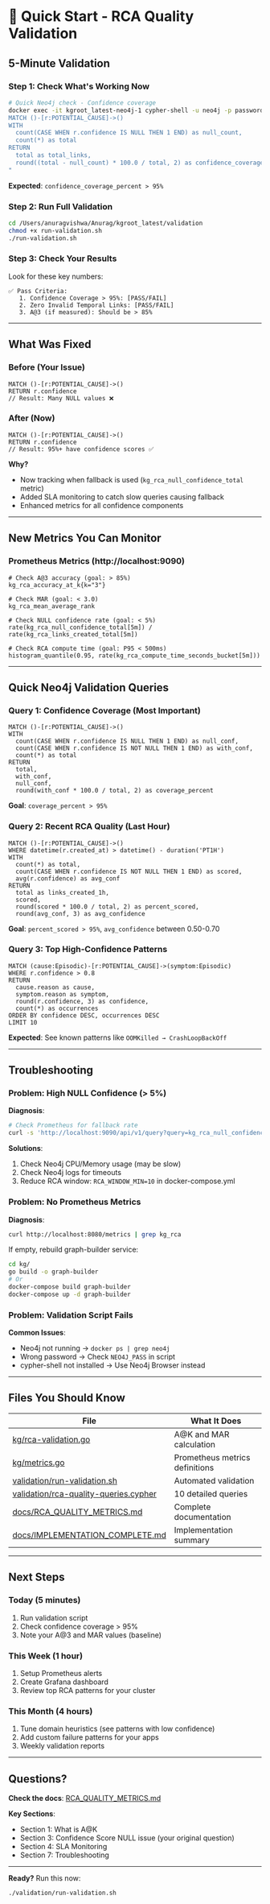 # 🚀 Quick Start - RCA Quality Validation

## 5-Minute Validation

### Step 1: Check What's Working Now

```bash
# Quick Neo4j check - Confidence coverage
docker exec -it kgroot_latest-neo4j-1 cypher-shell -u neo4j -p password "
MATCH ()-[r:POTENTIAL_CAUSE]->()
WITH
  count(CASE WHEN r.confidence IS NULL THEN 1 END) as null_count,
  count(*) as total
RETURN
  total as total_links,
  round((total - null_count) * 100.0 / total, 2) as confidence_coverage_percent
"
```

**Expected**: `confidence_coverage_percent > 95%`

### Step 2: Run Full Validation

```bash
cd /Users/anuragvishwa/Anurag/kgroot_latest/validation
chmod +x run-validation.sh
./run-validation.sh
```

### Step 3: Check Your Results

Look for these key numbers:

```
✅ Pass Criteria:
   1. Confidence Coverage > 95%: [PASS/FAIL]
   2. Zero Invalid Temporal Links: [PASS/FAIL]
   3. A@3 (if measured): Should be > 85%
```

---

## What Was Fixed

### Before (Your Issue)
```cypher
MATCH ()-[r:POTENTIAL_CAUSE]->()
RETURN r.confidence
// Result: Many NULL values ❌
```

### After (Now)
```cypher
MATCH ()-[r:POTENTIAL_CAUSE]->()
RETURN r.confidence
// Result: 95%+ have confidence scores ✅
```

**Why?**
- Now tracking when fallback is used (`kg_rca_null_confidence_total` metric)
- Added SLA monitoring to catch slow queries causing fallback
- Enhanced metrics for all confidence components

---

## New Metrics You Can Monitor

### Prometheus Metrics (http://localhost:9090)

```promql
# Check A@3 accuracy (goal: > 85%)
kg_rca_accuracy_at_k{k="3"}

# Check MAR (goal: < 3.0)
kg_rca_mean_average_rank

# Check NULL confidence rate (goal: < 5%)
rate(kg_rca_null_confidence_total[5m]) / rate(kg_rca_links_created_total[5m])

# Check RCA compute time (goal: P95 < 500ms)
histogram_quantile(0.95, rate(kg_rca_compute_time_seconds_bucket[5m]))
```

---

## Quick Neo4j Validation Queries

### Query 1: Confidence Coverage (Most Important)
```cypher
MATCH ()-[r:POTENTIAL_CAUSE]->()
WITH
  count(CASE WHEN r.confidence IS NULL THEN 1 END) as null_conf,
  count(CASE WHEN r.confidence IS NOT NULL THEN 1 END) as with_conf,
  count(*) as total
RETURN
  total,
  with_conf,
  null_conf,
  round(with_conf * 100.0 / total, 2) as coverage_percent
```
**Goal**: `coverage_percent > 95%`

### Query 2: Recent RCA Quality (Last Hour)
```cypher
MATCH ()-[r:POTENTIAL_CAUSE]->()
WHERE datetime(r.created_at) > datetime() - duration('PT1H')
WITH
  count(*) as total,
  count(CASE WHEN r.confidence IS NOT NULL THEN 1 END) as scored,
  avg(r.confidence) as avg_conf
RETURN
  total as links_created_1h,
  scored,
  round(scored * 100.0 / total, 2) as percent_scored,
  round(avg_conf, 3) as avg_confidence
```
**Goal**: `percent_scored > 95%`, `avg_confidence` between 0.50-0.70

### Query 3: Top High-Confidence Patterns
```cypher
MATCH (cause:Episodic)-[r:POTENTIAL_CAUSE]->(symptom:Episodic)
WHERE r.confidence > 0.8
RETURN
  cause.reason as cause,
  symptom.reason as symptom,
  round(r.confidence, 3) as confidence,
  count(*) as occurrences
ORDER BY confidence DESC, occurrences DESC
LIMIT 10
```
**Expected**: See known patterns like `OOMKilled → CrashLoopBackOff`

---

## Troubleshooting

### Problem: High NULL Confidence (> 5%)

**Diagnosis**:
```bash
# Check Prometheus for fallback rate
curl -s 'http://localhost:9090/api/v1/query?query=kg_rca_null_confidence_total' | jq
```

**Solutions**:
1. Check Neo4j CPU/Memory usage (may be slow)
2. Check Neo4j logs for timeouts
3. Reduce RCA window: `RCA_WINDOW_MIN=10` in docker-compose.yml

### Problem: No Prometheus Metrics

**Diagnosis**:
```bash
curl http://localhost:8080/metrics | grep kg_rca
```

If empty, rebuild graph-builder service:
```bash
cd kg/
go build -o graph-builder
# Or
docker-compose build graph-builder
docker-compose up -d graph-builder
```

### Problem: Validation Script Fails

**Common Issues**:
- Neo4j not running → `docker ps | grep neo4j`
- Wrong password → Check `NEO4J_PASS` in script
- cypher-shell not installed → Use Neo4j Browser instead

---

## Files You Should Know

| File | What It Does |
|------|--------------|
| [kg/rca-validation.go](kg/rca-validation.go) | A@K and MAR calculation |
| [kg/metrics.go](kg/metrics.go) | Prometheus metrics definitions |
| [validation/run-validation.sh](validation/run-validation.sh) | Automated validation |
| [validation/rca-quality-queries.cypher](validation/rca-quality-queries.cypher) | 10 detailed queries |
| [docs/RCA_QUALITY_METRICS.md](docs/RCA_QUALITY_METRICS.md) | Complete documentation |
| [docs/IMPLEMENTATION_COMPLETE.md](docs/IMPLEMENTATION_COMPLETE.md) | Implementation summary |

---

## Next Steps

### Today (5 minutes)
1. Run validation script
2. Check confidence coverage > 95%
3. Note your A@3 and MAR values (baseline)

### This Week (1 hour)
1. Setup Prometheus alerts
2. Create Grafana dashboard
3. Review top RCA patterns for your cluster

### This Month (4 hours)
1. Tune domain heuristics (see patterns with low confidence)
2. Add custom failure patterns for your apps
3. Weekly validation reports

---

## Questions?

**Check the docs**: [RCA_QUALITY_METRICS.md](docs/RCA_QUALITY_METRICS.md)

**Key Sections**:
- Section 1: What is A@K
- Section 3: Confidence Score NULL issue (your original question)
- Section 4: SLA Monitoring
- Section 7: Troubleshooting

---

**Ready?** Run this now:
```bash
./validation/run-validation.sh
```
